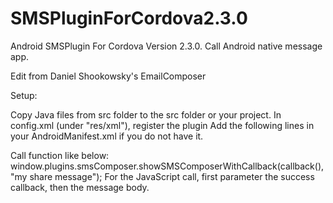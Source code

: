 SMSPluginForCordova2.3.0
========================

Android SMSPlugin For Cordova Version 2.3.0. Call Android native message app.

Edit from Daniel Shookowsky's EmailComposer

Setup:

Copy Java files from src folder to the src folder or your project.
In config.xml (under "res/xml"), register the plugin <plugin name="SMSComposer" value="com.companyname.projectname.SMSComposer" /> 
Add the following lines in your AndroidManifest.xml if you do not have it.

<!-- Additional permission for SMSComposer plugin -->
<uses-permission android:name="android.permission.SEND_SMS"/>

Call function like below:
window.plugins.smsComposer.showSMSComposerWithCallback(callback(),"my share message");
For the JavaScript call, first parameter the success callback, then the message body. 

